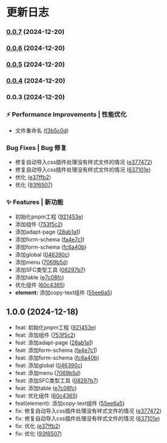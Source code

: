 # 更新日志 


### [0.0.7](https://github.com/c-eqian/plus-ui/compare/v0.0.6...v0.0.7) (2024-12-20)

### [0.0.6](https://github.com/c-eqian/plus-ui/compare/v0.0.5...v0.0.6) (2024-12-20)

### [0.0.5](https://github.com/c-eqian/plus-ui/compare/v0.0.4...v0.0.5) (2024-12-20)

### [0.0.4](https://github.com/c-eqian/plus-ui/compare/v0.0.3...v0.0.4) (2024-12-20)

### 0.0.3 (2024-12-20)


### ⚡ Performance Improvements | 性能优化

* 文件重命名 ([f3b5c0d](https://github.com/c-eqian/plus-ui/commit/f3b5c0dc54f89345e14e5841949ff951a282fde8))


###   Bug Fixes | Bug 修复

* 修复自动导入css插件处理没有样式文件的情况 ([e377472](https://github.com/c-eqian/plus-ui/commit/e377472a1ba80393dd5101fb85dc6c63cf92ecbd))
* 修复自动导入css插件处理没有样式文件的情况 ([637101e](https://github.com/c-eqian/plus-ui/commit/637101ef9a64f894ca23fd5f66e8c897a6c86ccb))
* 优化 ([e37ffb2](https://github.com/c-eqian/plus-ui/commit/e37ffb2964886ddec52bffca688c64bd6b5bfe78))
* 优化 ([93f6507](https://github.com/c-eqian/plus-ui/commit/93f65078774d62fa556047ff25d37b30b1e5fee0))


### ✨ Features | 新功能

* 初始化pnpm工程 ([921453e](https://github.com/c-eqian/plus-ui/commit/921453ef0ecdc3c5b06ce7315893ee291d15be6c))
* 添加组件 ([753f5c2](https://github.com/c-eqian/plus-ui/commit/753f5c223920b218f6d27397cca35b511840149c))
* 添加adapt-page ([28ab1a1](https://github.com/c-eqian/plus-ui/commit/28ab1a16c1312affd8fdf6b84aa94d819ee572f8))
* 添加form-schema ([fa4e7c1](https://github.com/c-eqian/plus-ui/commit/fa4e7c1c2719e4fb364dc15c15aab97ac579db03))
* 添加form-schema ([fc6a40b](https://github.com/c-eqian/plus-ui/commit/fc6a40b69fd699fcbeeea2a8ed69a513f87d0650))
* 添加global ([046390c](https://github.com/c-eqian/plus-ui/commit/046390ca0bbe05629d67e17017016f777561be8a))
* 添加menu ([7069b5d](https://github.com/c-eqian/plus-ui/commit/7069b5dd92263555ad89761ec35b6bf4a1abef57))
* 添加SFC类型工具 ([08297b7](https://github.com/c-eqian/plus-ui/commit/08297b778355067708cd813e4f5445efe9ea7a39))
* 添加table ([e7c08fc](https://github.com/c-eqian/plus-ui/commit/e7c08fc5891ec4ae954a82f8e39205e44a1a1e6c))
* 优化组件 ([60c4365](https://github.com/c-eqian/plus-ui/commit/60c4365a0ca4d56e35092773ecc9c798ae6db86e))
* **element:** 添加copy-text组件 ([55ee6a5](https://github.com/c-eqian/plus-ui/commit/55ee6a523e78fd8e9173178910b69d71c1e7b874))

## 1.0.0 (2024-12-18)

* feat: 初始化pnpm工程 ([921453e](https://github.com/c-eqian/plus-ui/commit/921453e))
* feat: 添加组件 ([753f5c2](https://github.com/c-eqian/plus-ui/commit/753f5c2))
* feat: 添加adapt-page ([28ab1a1](https://github.com/c-eqian/plus-ui/commit/28ab1a1))
* feat: 添加form-schema ([fa4e7c1](https://github.com/c-eqian/plus-ui/commit/fa4e7c1))
* feat: 添加form-schema ([fc6a40b](https://github.com/c-eqian/plus-ui/commit/fc6a40b))
* feat: 添加global ([046390c](https://github.com/c-eqian/plus-ui/commit/046390c))
* feat: 添加menu ([7069b5d](https://github.com/c-eqian/plus-ui/commit/7069b5d))
* feat: 添加SFC类型工具 ([08297b7](https://github.com/c-eqian/plus-ui/commit/08297b7))
* feat: 添加table ([e7c08fc](https://github.com/c-eqian/plus-ui/commit/e7c08fc))
* feat: 优化组件 ([60c4365](https://github.com/c-eqian/plus-ui/commit/60c4365))
* feat(element): 添加copy-text组件 ([55ee6a5](https://github.com/c-eqian/plus-ui/commit/55ee6a5))
* fix: 修复自动导入css插件处理没有样式文件的情况 ([e377472](https://github.com/c-eqian/plus-ui/commit/e377472))
* fix: 修复自动导入css插件处理没有样式文件的情况 ([637101e](https://github.com/c-eqian/plus-ui/commit/637101e))
* fix: 优化 ([e37ffb2](https://github.com/c-eqian/plus-ui/commit/e37ffb2))
* fix: 优化 ([93f6507](https://github.com/c-eqian/plus-ui/commit/93f6507))
